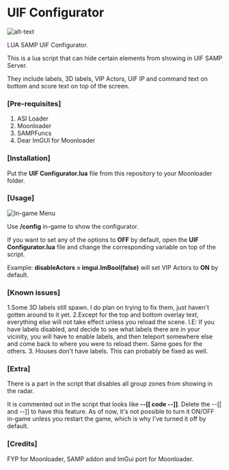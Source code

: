 # UIF Configurator
![alt-text](https://i.imgur.com/9uKvVfe.gif)
<p>LUA SAMP UIF Configurator.</p>
<p>This is a lua script that can hide certain elements from showing in UIF SAMP Server.</p>
<p>They include labels, 3D labels, VIP Actors, UIF IP and command text on bottom and score text on top of the screen.</p>

### [Pre-requisites]
1. ASI Loader
2. Moonloader
3. SAMPFuncs
4. Dear ImGUI for Moonloader

### [Installation]
Put the __UIF Configurator.lua__ file from this repository to your Moonloader folder.

### [Usage]
![In-game Menu](https://i.imgur.com/G3qpCgD.png)

<p>Use <b>/config</b> in-game to show the configurator.</p>
<p>If you want to set any of the options to <b>OFF</b> by default, open the <b>UIF Configurator.lua</b> file and change the corresponding variable on top of the script.</p>
<p>Example: <b>disableActors = imgui.ImBool(false)</b> will set VIP Actors to <b>ON</b> by default.</p>

### [Known issues]
1.Some 3D labels still spawn. I do plan on trying to fix them, just haven't gotten around to it yet.
2.Except for the top and bottom overlay text, everything else will not take effect unless you reload the scene. I.E: If you have labels disabled, and decide to see what labels there are in your vicinity, you will have to enable labels, and then teleport somewhere else and come back to where you were to reload them. Same goes for the others.
3. Houses don't have labels. This can probably be fixed as well.

### [Extra]
<p>There is a part in the script that disables all group zones from showing in the radar.</p>
<p>It is commented out in the script that looks like <b>--[[ code --]]</b>. Delete the --[[ and --]] to have this feature. As of now, it's not possible to turn it ON/OFF in-game unless you restart the game, which is why I've turned it off by default.</p>

### [Credits]
<p>FYP for Moonloader, SAMP addon and ImGui port for Moonloader.</p>
